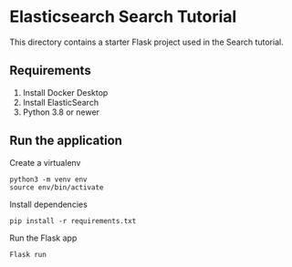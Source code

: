 # Elasticsearch Search Tutorial

This directory contains a starter Flask project used in the Search tutorial.

## Requirements

1. Install Docker Desktop
2. Install ElasticSearch
3. Python 3.8 or newer

## Run the application

Create a virtualenv

```
python3 -m venv env
source env/bin/activate
```

Install dependencies

```
pip install -r requirements.txt
```

Run the Flask app

```
Flask run
```


